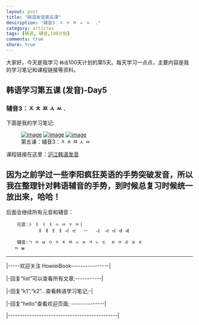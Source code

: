 ```yaml
---
layout: post
title: "韩语发音第五课"
description: "辅音3：ㅈ ㅊ ㅉ ㅅ ㅆ  ."
category: articles
tags: [韩语, 辅音,100计划]
comments: true
share: true
---
```


大家好，今天是我学习 `韩语`100天计划的第5天。每天学习一点点，主要内容是我的学习笔记和课程链接等资料。

## 韩语学习第五课 (发音)-Day5

### 辅音3：ㅈ ㅊ ㅉ ㅅ ㅆ  .


下面是我的学习笔记:

<figure class="third">
    <a href="../../images/k5-1.jpg"><img src="../../images/k5-1.jpg" alt="image"></a>
    <a href="../../images/k5-2.jpg"><img src="../../images/k5-2.jpg" alt="image"></a>
    <a href="../../images/k5-3.jpg"><img src="../../images/k5-3.jpg" alt="image"></a>
    <figcaption>第五课：辅音3：ㅈ ㅊ ㅉ ㅅ ㅆ  </figcaption>
</figure>

课程链接在这里：[沪江韩语发音](http://study.163.com/course/introduction/232009.htm#/courseDetail)

因为之前学过一些李阳疯狂英语的手势突破发音，所以我在整理针对韩语辅音的手势，到时候总复习时候统一放出来，哈哈！
-----------------------
后面会继续所有元音和辅音：

        元音:ㅏ ㅑ ㅓ ㅕ ㅗ ㅛ ㅜ ㅠㅣ 
                ㅒ ㅖ ㅐ ㅔ ㅚ ㅟ   ㅡ   ㅢ  ㅘ ㅝ ㅙ ㅞ

        辅音:ㄱ ㅁ ㅂ ㅇ ㅈ ㅊ ㅉ ㅅ ㅆ ㅋ ㄴ ㄷ  ㅌ ㄸ ㄹ ㅍ ㅎ
       ㄲ ㅃ

-------------------------------------

|-----欢迎关注 HowieiBook----------------|

|-回复“list”可以查看所有文章;-----------|

|-回复“k1”,“k2”...查看韩语学习笔记;-|

|-回复“hello"查看欢迎页面; --------------|

|----------------------------------------------|